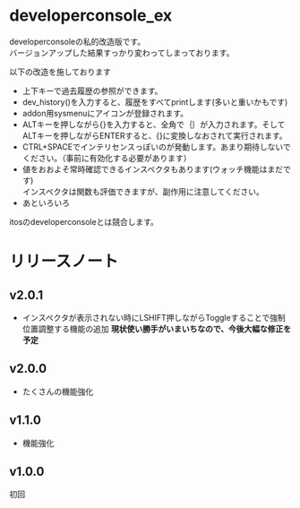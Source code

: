 # developerconsole_ex
developerconsoleの私的改造版です。  
バージョンアップした結果すっかり変わってしまっております。

以下の改造を施しております
* 上下キーで過去履歴の参照ができます。  
* dev_history()を入力すると、履歴をすべてprintします(多いと重いかもです)
* addon用sysmenuにアイコンが登録されます。
* ALTキーを押しながら{}を入力すると、全角で｛｝が入力されます。そしてALTキーを押しながらENTERすると、{}に変換しなおされて実行されます。
* CTRL+SPACEでインテリセンスっぽいのが発動します。あまり期待しないでください。（事前に有効化する必要があります）
* 値をおおよそ常時確認できるインスペクタもあります(ウォッチ機能はまだです)  
インスペクタは関数も評価できますが、副作用に注意してください。
* あといろいろ

itosのdeveloperconsoleとは競合します。

# リリースノート
## v2.0.1
* インスペクタが表示されない時にLSHIFT押しながらToggleすることで強制位置調整する機能の追加
__現状使い勝手がいまいちなので、今後大幅な修正を予定__
## v2.0.0
* たくさんの機能強化
## v1.1.0
* 機能強化
## v1.0.0
初回